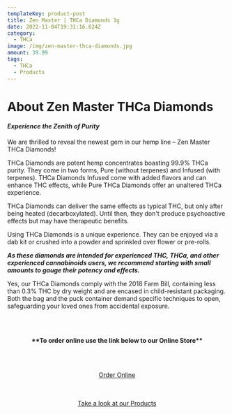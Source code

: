 ```yaml
---
templateKey: product-post
title: Zen Master | THCa Diamonds 1g
date: 2022-11-04T19:31:16.624Z
category:
  - THCa
image: /img/zen-master-thca-diamonds.jpg
amount: 39.99
tags:
  - THCa
  - Products
---
```

# About Zen Master THCa Diamonds

#### *Experience the Zenith of Purity*

We are thrilled to reveal the newest gem in our hemp line – Zen Master THCa Diamonds!

THCa Diamonds are potent hemp concentrates boasting 99.9% THCa purity. They come in two forms, Pure (without terpenes) and Infused (with terpenes). THCa Diamonds Infused come with added flavors and can enhance THC effects, while Pure THCa Diamonds offer an unaltered THCa experience.

THCa Diamonds can deliver the same effects as typical THC, but only after being heated (decarboxylated). Until then, they don't produce psychoactive effects but may have therapeutic benefits.

Using THCa Diamonds is a unique experience. They can be enjoyed via a dab kit or crushed into a powder and sprinkled over flower or pre-rolls. 

***As these diamonds are intended for experienced THC, THCa, and other experienced cannabinoids users, we recommend starting with small amounts to gauge their potency and effects.***

Yes, our THCa Diamonds comply with the 2018 Farm Bill, containing less than 0.3% THC by dry weight and are encased in child-resistant packaging. Both the bag and the puck container demand specific techniques to open, safeguarding your loved ones from accidental exposure.

<br><br>

<Center>

**\*\*To order online use the link below to our Online Store\*\***

<br><br>

<Center><a class="link-view-more-products" target="_blank" href="https://capitalcbd.shop/product/zen-thca-diamonds-1g/">Order Online</a></

<br><br><br>

<Center><a class="link-view-more-products" target="_blank" href="https://capitalamericanshaman.com/products">Take a look at our Products</a></Center>

<br><br>